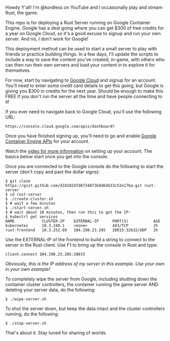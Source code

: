 Howdy Y'all! I'm @kordless on YouTube and I occasionally play and stream Rust, the game.

This repo is for deploying a Rust Server running on Google Container Engine. Google has a deal going where you can get $300 of free credits for a year on Google Cloud, so it's a good excuse to signup and run your own server. And no, I don't work for Google!

This deployment method can be used to start a small server to play with friends or practice building things. In a few days, I'll update the scripts to include a way to save the content you've created, in-game, with others who can then run their own servers and load your content in to explore it for themselves.

For now, start by navigating to [Google Cloud](https://cloud.google.com) and signup for an account. You'll need to enter some credit card details to get this going, but Google is giving you $300 in credits for the next year. Should be enough to make this FREE if you don't run the server all the time and have people connecting to it!

If you ever need to navigate back to Google Cloud, you'll use the following URL:
```
https://console.cloud.google.com/apis/dashboard?
```

Once you have finished signing up, you'll need to go and enable [Google Container Engine APIs](https://console.cloud.google.com/apis/dashboard) for your account. 

Watch the [video for more information](https://www.youtube.com/watch?v=zfDZJDXfhFQ&feature=youtu.be) on setting up your account. The basics below start once you get into the console.

Once you are connected to the Google console do the following to start the server (don't copy and past the dollar signs):

```
$ git clone https://gist.github.com/424102dfd6f348f3b8d64b33c52e17ba.git rust-server
$ cd rust-server
$ ./create-cluster.sh
$ # wait a few minutes
$ ./start-server.sh
$ # wait about 10 minutes, then run this to get the IP:
$ kubectrl get services
NAME            CLUSTER-IP    EXTERNAL-IP      PORT(S)           AGE
kubernetes      10.3.240.1    <none>           443/TCP           2h
rust-frontend   10.3.252.69   104.198.23.205   28015:32632/UDP   2h
```

Use the EXTERNAL-IP of the frontend to build a string to connect to the server in the Rust client. Use F1 to bring up the console in Rust and type:

```
client.connect 104.198.23.205:28015
```

*Obviously, this is the IP address of my server in this example. Use your own in your own example!*

To completely wipe the server from Google, including shutting down the container cluster controllers, the container running the game server AND deleting your server data, do the following: 

```
$ ./wipe-server.sh
```

To shut the server down, but keep the data intact and the cluster controllers running, do the following:

```
$ ./stop-server.sh
```

That's about it. Stay tuned for sharing of worlds.
